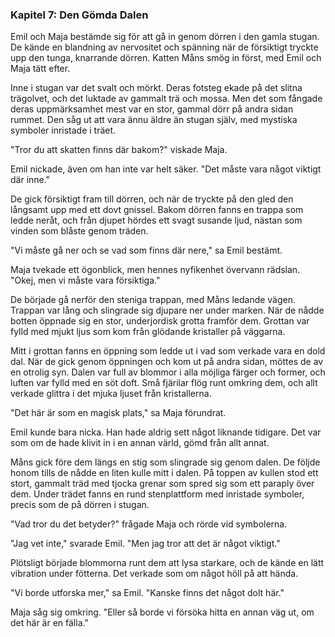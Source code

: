 ### **Kapitel 7: Den Gömda Dalen**

Emil och Maja bestämde sig för att gå in genom dörren i den gamla stugan. De kände en blandning av nervositet och spänning när de försiktigt tryckte upp den tunga, knarrande dörren. Katten Måns smög in först, med Emil och Maja tätt efter.

Inne i stugan var det svalt och mörkt. Deras fotsteg ekade på det slitna trägolvet, och det luktade av gammalt trä och mossa. Men det som fångade deras uppmärksamhet mest var en stor, gammal dörr på andra sidan rummet. Den såg ut att vara ännu äldre än stugan själv, med mystiska symboler inristade i träet.

"Tror du att skatten finns där bakom?" viskade Maja.

Emil nickade, även om han inte var helt säker. "Det måste vara något viktigt där inne."

De gick försiktigt fram till dörren, och när de tryckte på den gled den långsamt upp med ett dovt gnissel. Bakom dörren fanns en trappa som ledde neråt, och från djupet hördes ett svagt susande ljud, nästan som vinden som blåste genom träden.

"Vi måste gå ner och se vad som finns där nere," sa Emil bestämt.

Maja tvekade ett ögonblick, men hennes nyfikenhet övervann rädslan. "Okej, men vi måste vara försiktiga."

De började gå nerför den steniga trappan, med Måns ledande vägen. Trappan var lång och slingrade sig djupare ner under marken. När de nådde botten öppnade sig en stor, underjordisk grotta framför dem. Grottan var fylld med mjukt ljus som kom från glödande kristaller på väggarna.

Mitt i grottan fanns en öppning som ledde ut i vad som verkade vara en dold dal. När de gick genom öppningen och kom ut på andra sidan, möttes de av en otrolig syn. Dalen var full av blommor i alla möjliga färger och former, och luften var fylld med en söt doft. Små fjärilar flög runt omkring dem, och allt verkade glittra i det mjuka ljuset från kristallerna.

"Det här är som en magisk plats," sa Maja förundrat.

Emil kunde bara nicka. Han hade aldrig sett något liknande tidigare. Det var som om de hade klivit in i en annan värld, gömd från allt annat.

Måns gick före dem längs en stig som slingrade sig genom dalen. De följde honom tills de nådde en liten kulle mitt i dalen. På toppen av kullen stod ett stort, gammalt träd med tjocka grenar som spred sig som ett paraply över dem. Under trädet fanns en rund stenplattform med inristade symboler, precis som de på dörren i stugan.

"Vad tror du det betyder?" frågade Maja och rörde vid symbolerna.

"Jag vet inte," svarade Emil. "Men jag tror att det är något viktigt."

Plötsligt började blommorna runt dem att lysa starkare, och de kände en lätt vibration under fötterna. Det verkade som om något höll på att hända.

"Vi borde utforska mer," sa Emil. "Kanske finns det något dolt här."

Maja såg sig omkring. "Eller så borde vi försöka hitta en annan väg ut, om det här är en fälla."
